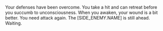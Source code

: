 Your defenses have been overcome. You take a hit and can retreat before you succumb to unconsciousness. When you awaken, your wound is a bit better. You need attack again. The [SIDE_ENEMY.NAME] is still ahead. Waiting.